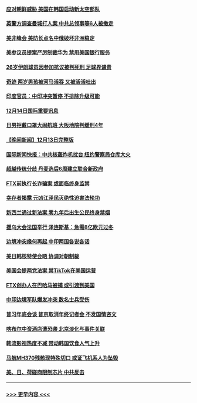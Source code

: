 #### [应对朝鲜威胁 美国在韩国启动新太空部队](../pages/prog202/a103598119.md?t=12150350) 
#### [英警方调查曼城打人案 中共总领事等6人被撤走](../pages/prog202/a103598004.md?t=12150350) 
#### [美非峰会 美防长点名中俄破坏非洲稳定](../pages/prog202/a103597941.md?t=12150350) 
#### [美参议员提案严厉制裁华为 禁用美国银行服务](../pages/prog202/a103597938.md?t=12150350) 
#### [26岁伊朗球员因参加抗议被判死刑 足球界谴责](../pages/prog202/a103597849.md?t=12150350) 
#### [奇迹 两岁男孩被河马活吞 又被活活吐出](../pages/prog202/a103597843.md?t=12150350) 
#### [印度官员：中印冲突暂停 不排除升级可能](../pages/prog202/a103597835.md?t=12150350) 
#### [12月14日国际重要讯息](../pages/prog202/a103597856.md?t=12150350) 
#### [日男拒戴口罩大闹航班 大阪地院判缓刑4年](../pages/prog202/a103597755.md?t=12150350) 
#### [【晚间新闻】12月13日完整版](../pages/prog202/a103597629.md?t=12150350) 
#### [国际新闻快报：中共核轰炸机扰台 纽约警察局仓库大火](../pages/prog202/a103597669.md?t=12150350) 
#### [超越传统分歧 丹麦选后6周建立联合新政府](../pages/prog202/a103597723.md?t=12150350) 
#### [FTX前执行长诈骗案 或面临终身监禁](../pages/prog202/a103597696.md?t=12150350) 
#### [幸存者揭露 元凶江泽民灭绝性迫害法轮功](../pages/prog202/a103597676.md?t=12150350) 
#### [新西兰通过新法案 零九年后出生公民终身禁烟](../pages/prog202/a103597319.md?t=12150350) 
#### [援乌大会法国举行 泽连斯基：急需8亿欧元过冬](../pages/prog202/a103597485.md?t=12150350) 
#### [边境冲突缘何再起 中印两国各说各话](../pages/prog202/a103597496.md?t=12150350) 
#### [美日韩核特使会晤 协调对朝制裁](../pages/prog202/a103597489.md?t=12150350) 
#### [美国会提两党法案 禁TikTok在美国运营](../pages/prog202/a103597328.md?t=12150350) 
#### [FTX创办人在巴哈马被捕 或引渡到美国](../pages/prog202/a103597317.md?t=12150350) 
#### [中印边境军队爆发冲突 数名士兵受伤](../pages/prog202/a103597314.md?t=12150350) 
#### [普习年底会谈 普京取消年终记者会 不发国情咨文](../pages/prog202/a103597231.md?t=12150350) 
#### [喀布尔中资酒店遭恐袭 北京淡化与事件关联](../pages/prog202/a103597308.md?t=12150350) 
#### [韩流影视热度不减 带动韩国饮食人气上升](../pages/prog202/a103597326.md?t=12150350) 
#### [马航MH370残骸现特殊切口 或证飞机系人为坠毁](../pages/prog202/a103597229.md?t=12150350) 
#### [美、日、荷磋商限制芯片 中共反击](../pages/prog202/a103597181.md?t=12150350) 

----
#### [ >>> 更早内容 <<< ](../indexes/prog202-earlier.md)
